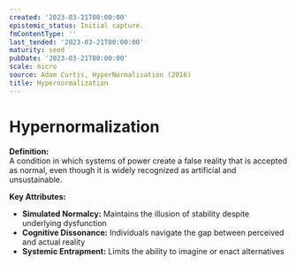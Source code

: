 ```yaml
---
created: '2023-03-21T00:00:00'
epistemic_status: Initial capture.
fmContentType: ''
last_tended: '2023-03-21T00:00:00'
maturity: seed
pubDate: '2023-03-21T00:00:00'
scale: micro
source: Adam Curtis, HyperNormalisation (2016)
title: Hypernormalization
---
```


# Hypernormalization

**Definition:**  
A condition in which systems of power create a false reality that is accepted as normal, even though it is widely recognized as artificial and unsustainable.

**Key Attributes:**  
- **Simulated Normalcy:** Maintains the illusion of stability despite underlying dysfunction  
- **Cognitive Dissonance:** Individuals navigate the gap between perceived and actual reality  
- **Systemic Entrapment:** Limits the ability to imagine or enact alternatives
